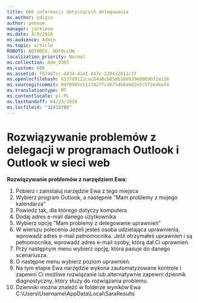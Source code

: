 ```yaml
---
title: 606 informacji dotyczących delegowania
ms.author: pdigia
author: pebaum
manager: jackiesm
ms.date: 4/9/2018
ms.audience: Admin
ms.topic: article
ROBOTS: NOINDEX, NOFOLLOW
localization_priority: Normal
ms.collection: Adm_O365
ms.custom: 606
ms.assetid: f67467cc-d434-41e1-847c-120412b12c3f
ms.openlocfilehash: 633fd9111cac64a8cb85db18d03968089bf2a128
ms.sourcegitcommit: 9d78905c512192ffc4675468abd2efc5f2e4baf4
ms.translationtype: MT
ms.contentlocale: pl-PL
ms.lasthandoff: 04/23/2019
ms.locfileid: "32410788"
---
```

# <a name="troubleshooting-delegation-in-outlook-and-outlook-on-the-web"></a>Rozwiązywanie problemów z delegacji w programach Outlook i Outlook w sieci web

**Rozwiązywanie problemów z narzędziem Ewa:**

1. Pobierz i zainstaluj narzędzie Ewa z tego miejsca
1. Wybierz program Outlook, a następnie "Mam problemy z mojego kalendarza"
1. Powiedz tak, dla którego dotyczy komputera
1. Dodaj adres e-mail danego użytkownika
1. Wybierz opcję "Mam problemy z delegowanie uprawnień"
1. W wierszu polecenia Jeżeli jesteś osoba udzielająca uprawnienia, wprowadź adres e-mail pełnomocnika. Jeśli otrzymałeś uprawnień i są pełnomocnika, wprowadź adres e-mail osoby, którą dał Ci uprawnień.
1. Przy następnym menu wybierz opcję, która pasuje do danego scenariusza. 
1. O następne menu wybierz poziom uprawnień.
1. Na tym etapie Ewa narzędzie wykona zautomatyzowane kontrole i zapewni Ci możliwe rozwiązanie lub alternatywnie zapewni dziennik diagnostyczny, który służy do rozwiązania problemu.
1. Dzienniki można znaleźć w folderze wyników Ewa C:\Users\Username\AppData\Local\SaraResults